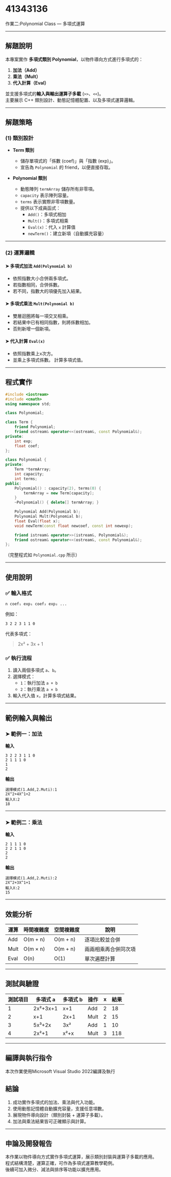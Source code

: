 # 41343136

作業二:Polynomial Class — 多項式運算

---

## 解題說明

本專案實作 **多項式類別 Polynomial**，以物件導向方式進行多項式的：

1. **加法（Add）**
2. **乘法（Mult）**
3. **代入計算（Eval）**

並支援多項式的**輸入與輸出運算子多載** (`>>`、`<<`)。  
主要展示 C++ 類別設計、動態記憶體配置、以及多項式運算邏輯。

---

## 解題策略

### (1) 類別設計

- **Term 類別**
  - 儲存單項式的「係數 (coef)」與「指數 (exp)」。
  - 宣告為 `Polynomial` 的 friend，以便直接存取。

- **Polynomial 類別**
  - 動態陣列 `termArray` 儲存所有非零項。
  - `capacity` 表示陣列容量。
  - `terms` 表示實際非零項數量。
  - 提供以下成員函式：
    - `Add()`：多項式相加  
    - `Mult()`：多項式相乘  
    - `Eval(x)`：代入 `x` 計算值  
    - `newTerm()`：建立新項（自動擴充容量）

---

### (2) 運算邏輯

#### ➤ 多項式加法 `Add(Polynomial b)`
- 依照指數大小合併兩多項式。
- 若指數相同，合併係數。
- 若不同，指數大的項優先加入結果。

#### ➤ 多項式乘法 `Mult(Polynomial b)`
- 雙層迴圈將每一項交叉相乘。
- 若結果中已有相同指數，則將係數相加。
- 否則新增一個新項。

#### ➤ 代入計算 `Eval(x)`
- 依照指數乘上x次方。
- 並乘上多項式係數。
  計算多項式值。

---

## 程式實作

```cpp
#include <iostream>
#include <cmath>
using namespace std;

class Polynomial;

class Term {
    friend Polynomial;
    friend ostream& operator<<(ostream&, const Polynomial&);
private:
    int exp;
    float coef;
};

class Polynomial {
private:
    Term *termArray;
    int capacity;
    int terms;
public:
    Polynomial() : capacity(2), terms(0) {
        termArray = new Term[capacity];
    }
    ~Polynomial() { delete[] termArray; }

    Polynomial Add(Polynomial b);
    Polynomial Mult(Polynomial b);
    float Eval(float x);
    void newTerm(const float newcoef, const int newexp);

    friend istream& operator>>(istream&, Polynomial&);
    friend ostream& operator<<(ostream&, const Polynomial&);
};
```

（完整程式如 `Polynomial.cpp` 所示）

---

## 使用說明

### ✅ 輸入格式

```
n coef₁ exp₁ coef₂ exp₂ ...
```

例如：
```
3 2 2 3 1 1 0
```
代表多項式：  
> 2x² + 3x + 1

### ✅ 執行流程
1. 讀入兩個多項式 `a`、`b`。  
2. 選擇模式：
   - `1`：執行加法 `a + b`
   - `2`：執行乘法 `a × b`
3. 輸入代入值 `x`，計算多項式結果。

---

## 範例輸入與輸出

### ➤ 範例一：加法

**輸入**
```
3 2 2 3 1 1 0
2 1 1 1 0
1
2
```

**輸出**
```
選擇模式(1.Add,2.Muti):1
2X^2+4X^1+2
輸入X:2
18
```

---

### ➤ 範例二：乘法

**輸入**
```
2 1 1 1 0
2 2 1 1 0
2
2
```

**輸出**
```
選擇模式(1.Add,2.Muti):2
2X^2+3X^1+1
輸入X:2
15
```

---

## 效能分析

| 運算 | 時間複雜度 | 空間複雜度 | 說明 |
|------|--------------|-------------|------|
| Add | O(m + n) | O(m + n) | 逐項比較並合併 |
| Mult | O(m × n) | O(m + n) | 兩兩相乘再合併同次項 |
| Eval | O(n) | O(1) | 單次遍歷計算 |

---

## 測試與驗證

| 測試項目 | 多項式 a | 多項式 b | 操作 | x | 結果 |
|-----------|-----------|-----------|------|---|------|
| 1 | 2x²+3x+1 | x+1 | Add | 2 | 18 |
| 2 | x+1 | 2x+1 | Mult | 2 | 15 |
| 3 | 5x³+2x | 3x² | Add | 1 | 10 |
| 4 | 2x²+1 | x²+x | Mult | 3 | 118 |

---

## 編譯與執行指令

本次作業使用Microsoft Visual Studio 2022編譯及執行

## 結論

1. 成功實作多項式的加法、乘法與代入功能。  
2. 使用動態記憶體自動擴充容量，支援任意項數。  
3. 展現物件導向設計（類別封裝 + 運算子多載）。  
4. 加法與乘法結果皆可正確顯示與計算。  

---

## 申論及開發報告

本作業以物件導向方式實作多項式運算，展示類別封裝與運算子多載的應用。  
程式結構清楚，運算正確，可作為多項式運算教學範例。  
後續可加入微分、減法與排序等功能以擴充應用。
